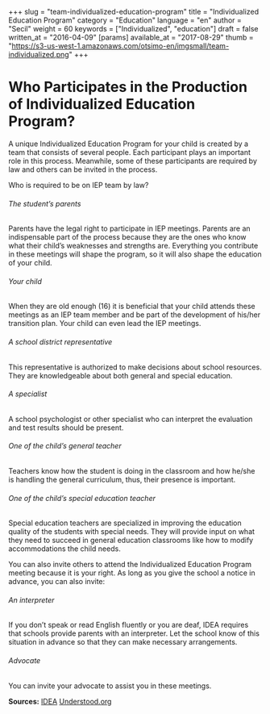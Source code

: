 +++
slug = "team-individualized-education-program"
title = "Individualized Education Program"
category = "Education"
language = "en"
author = "Secil"
weight = 60
keywords = ["Individualized", "education"]
draft = false
written_at = "2016-04-09"
[params]
available_at = "2017-08-29"
thumb = "https://s3-us-west-1.amazonaws.com/otsimo-en/imgsmall/team-individualized.png"
+++


# Who Participates in the Production of Individualized Education Program?

A unique Individualized Education Program for your child is created by a team that consists of several people. Each participant plays an important role in this process. Meanwhile, some of these participants are required by law and others can be invited in the process.


Who is required to be on IEP team by law?

###### The student’s parents

Parents have the legal right to participate in IEP meetings. Parents are an indispensable part of the process because they are the ones who know what their child’s weaknesses and strengths are. Everything you contribute in these meetings will shape the program, so it will also shape the education of your child.

###### Your child

When they are old enough (16) it is beneficial that your child attends these meetings as an IEP team member and be part of the development of his/her transition plan. Your child can even lead the IEP meetings.

###### A school district representative

This representative is authorized to make decisions about school resources. They are knowledgeable about both general and special education.

###### A specialist

A school psychologist or other specialist who can interpret the evaluation and test results should be present.


###### One of the child’s general teacher

Teachers know how the student is doing in the classroom and how he/she is handling the general curriculum, thus, their presence is important.

###### One of the child’s special education teacher

Special education teachers are specialized in improving the education quality of the students with special needs. They will provide input on what they need to succeed in general education classrooms like how to modify accommodations the child needs.

You can also invite others to attend the Individualized Education Program meeting because it is your right. As long as you give the school a notice in advance, you can also invite:

###### An interpreter

If you don’t speak or read English fluently or you are deaf, IDEA requires that schools provide parents with an interpreter. Let the school know of this situation in advance so that they can make necessary arrangements.

###### Advocate

You can invite your advocate to assist you in these meetings.

**Sources:** [IDEA](http://www.nj.gov/education/specialed/idea/reauth/1pagers/iep_team.pdf) [Understood.org](https://www.understood.org/en/school-learning/special-services/ieps/understanding-individualized-education-programs#item1)
